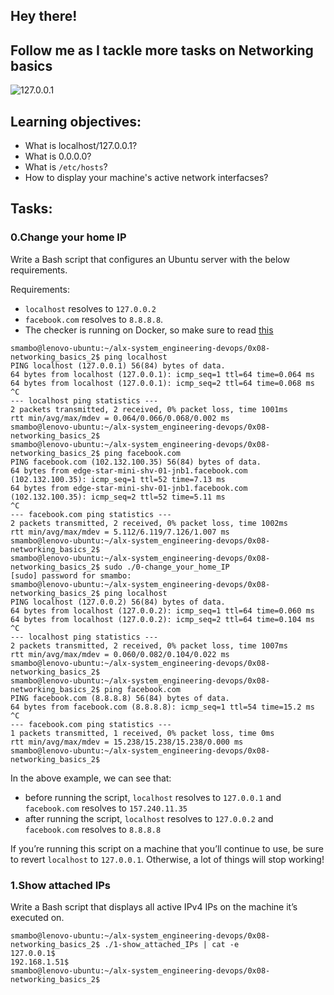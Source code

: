 ## Hey there!
## Follow me as I tackle more tasks on Networking basics

![127.0.0.1](https://github.com/Smambo/alx-system_engineering-devops/assets/113464914/00f80311-f9cf-48b0-848b-669bb138864e)


## Learning objectives:
* What is localhost/127.0.0.1?
* What is 0.0.0.0?
* What is `/etc/hosts`?
* How to display your machine's active network interfacses?

## Tasks:
### 0.Change your home IP
Write a Bash script that configures an Ubuntu server with the below requirements.

Requirements:

* `localhost` resolves to `127.0.0.2`
* `facebook.com` resolves to `8.8.8.8`.
* The checker is running on Docker, so make sure to read [this](http://blog.jonathanargentiero.com/docker-sed-cannot-rename-etcsedl8ysxl-device-or-resource-busy/)

```
smambo@lenovo-ubuntu:~/alx-system_engineering-devops/0x08-networking_basics_2$ ping localhost 
PING localhost (127.0.0.1) 56(84) bytes of data.
64 bytes from localhost (127.0.0.1): icmp_seq=1 ttl=64 time=0.064 ms
64 bytes from localhost (127.0.0.1): icmp_seq=2 ttl=64 time=0.068 ms
^C
--- localhost ping statistics ---
2 packets transmitted, 2 received, 0% packet loss, time 1001ms
rtt min/avg/max/mdev = 0.064/0.066/0.068/0.002 ms
smambo@lenovo-ubuntu:~/alx-system_engineering-devops/0x08-networking_basics_2$ 
smambo@lenovo-ubuntu:~/alx-system_engineering-devops/0x08-networking_basics_2$ ping facebook.com
PING facebook.com (102.132.100.35) 56(84) bytes of data.
64 bytes from edge-star-mini-shv-01-jnb1.facebook.com (102.132.100.35): icmp_seq=1 ttl=52 time=7.13 ms
64 bytes from edge-star-mini-shv-01-jnb1.facebook.com (102.132.100.35): icmp_seq=2 ttl=52 time=5.11 ms
^C
--- facebook.com ping statistics ---
2 packets transmitted, 2 received, 0% packet loss, time 1002ms
rtt min/avg/max/mdev = 5.112/6.119/7.126/1.007 ms
smambo@lenovo-ubuntu:~/alx-system_engineering-devops/0x08-networking_basics_2$ 
smambo@lenovo-ubuntu:~/alx-system_engineering-devops/0x08-networking_basics_2$ sudo ./0-change_your_home_IP 
[sudo] password for smambo: 
smambo@lenovo-ubuntu:~/alx-system_engineering-devops/0x08-networking_basics_2$ ping localhost 
PING localhost (127.0.0.2) 56(84) bytes of data.
64 bytes from localhost (127.0.0.2): icmp_seq=1 ttl=64 time=0.060 ms
64 bytes from localhost (127.0.0.2): icmp_seq=2 ttl=64 time=0.104 ms
^C
--- localhost ping statistics ---
2 packets transmitted, 2 received, 0% packet loss, time 1007ms
rtt min/avg/max/mdev = 0.060/0.082/0.104/0.022 ms
smambo@lenovo-ubuntu:~/alx-system_engineering-devops/0x08-networking_basics_2$ 
smambo@lenovo-ubuntu:~/alx-system_engineering-devops/0x08-networking_basics_2$ ping facebook.com 
PING facebook.com (8.8.8.8) 56(84) bytes of data.
64 bytes from facebook.com (8.8.8.8): icmp_seq=1 ttl=54 time=15.2 ms
^C
--- facebook.com ping statistics ---
1 packets transmitted, 1 received, 0% packet loss, time 0ms
rtt min/avg/max/mdev = 15.238/15.238/15.238/0.000 ms
smambo@lenovo-ubuntu:~/alx-system_engineering-devops/0x08-networking_basics_2$
```

In the above example, we can see that:

* before running the script, `localhost` resolves to `127.0.0.1` and `facebook.com` resolves to `157.240.11.35`
* after running the script, `localhost` resolves to `127.0.0.2` and `facebook.com` resolves to `8.8.8.8`

If you’re running this script on a machine that you’ll continue to use, be sure to revert `localhost` to `127.0.0.1`. Otherwise, a lot of things will stop working!
### 1.Show attached IPs
Write a Bash script that displays all active IPv4 IPs on the machine it’s executed on.

```
smambo@lenovo-ubuntu:~/alx-system_engineering-devops/0x08-networking_basics_2$ ./1-show_attached_IPs | cat -e
127.0.0.1$
192.168.1.51$
smambo@lenovo-ubuntu:~/alx-system_engineering-devops/0x08-networking_basics_2$
```
